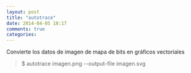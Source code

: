 ```yaml
---
layout: post
title: "autotrace"
date: 2014-04-05 18:17
comments: true
categories: 
---
```

Convierte los datos de imagen de mapa de bits en gráficos vectoriales

>$ autotrace imagen.png --output-file imagen.svg

